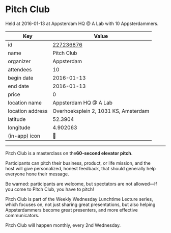 # Pitch Club
Held at 2016-01-13 at Appsterdam HQ @ A Lab with 10 Appsterdammers.
        
|Key|Value
|---|---|
|id|[227236876](https://www.meetup.com/appsterdam/events/227236876/)|
|name|Pitch Club|
|organizer|Appsterdam|
|attendees|10|
|begin date|2016-01-13|
|end date|2016-01-13|
|price|0|
|location name|Appsterdam HQ @ A Lab|
|location address|Overhoeksplein 2, 1031 KS, Amsterdam|
|latitude|52.3904|
|longitude|4.902063|
|(in-app) icon|🎤|

---

Pitch Club is a masterclass on the**60-second elevator pitch**.

Participants can pitch their business, product, or life mission, and the host will give personalized, honest feedback, that should generally help everyone hone their message.

Be warned: participants are welcome, but spectators are not allowed—If you come to Pitch Club, you have to pitch!

Pitch Club is part of the Weekly Wednesday Lunchtime Lecture series, which focuses on, not just sharing great presentations, but also helping Appsterdammers become great presenters, and more effective communicators.

Pitch Club will happen monthly, every 2nd Wednesday.


